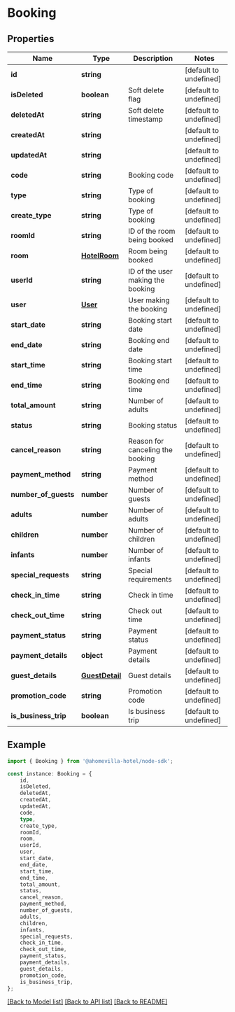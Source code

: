 # Booking


## Properties

Name | Type | Description | Notes
------------ | ------------- | ------------- | -------------
**id** | **string** |  | [default to undefined]
**isDeleted** | **boolean** | Soft delete flag | [default to undefined]
**deletedAt** | **string** | Soft delete timestamp | [default to undefined]
**createdAt** | **string** |  | [default to undefined]
**updatedAt** | **string** |  | [default to undefined]
**code** | **string** | Booking code | [default to undefined]
**type** | **string** | Type of booking | [default to undefined]
**create_type** | **string** | Type of booking | [default to undefined]
**roomId** | **string** | ID of the room being booked | [default to undefined]
**room** | [**HotelRoom**](HotelRoom.md) | Room being booked | [default to undefined]
**userId** | **string** | ID of the user making the booking | [default to undefined]
**user** | [**User**](User.md) | User making the booking | [default to undefined]
**start_date** | **string** | Booking start date | [default to undefined]
**end_date** | **string** | Booking end date | [default to undefined]
**start_time** | **string** | Booking start time | [default to undefined]
**end_time** | **string** | Booking end time | [default to undefined]
**total_amount** | **string** | Number of adults | [default to undefined]
**status** | **string** | Booking status | [default to undefined]
**cancel_reason** | **string** | Reason for canceling the booking | [default to undefined]
**payment_method** | **string** | Payment method | [default to undefined]
**number_of_guests** | **number** | Number of guests | [default to undefined]
**adults** | **number** | Number of adults | [default to undefined]
**children** | **number** | Number of children | [default to undefined]
**infants** | **number** | Number of infants | [default to undefined]
**special_requests** | **string** | Special requirements | [default to undefined]
**check_in_time** | **string** | Check in time | [default to undefined]
**check_out_time** | **string** | Check out time | [default to undefined]
**payment_status** | **string** | Payment status | [default to undefined]
**payment_details** | **object** | Payment details | [default to undefined]
**guest_details** | [**GuestDetail**](GuestDetail.md) | Guest details | [default to undefined]
**promotion_code** | **string** | Promotion code | [default to undefined]
**is_business_trip** | **boolean** | Is business trip | [default to undefined]

## Example

```typescript
import { Booking } from '@ahomevilla-hotel/node-sdk';

const instance: Booking = {
    id,
    isDeleted,
    deletedAt,
    createdAt,
    updatedAt,
    code,
    type,
    create_type,
    roomId,
    room,
    userId,
    user,
    start_date,
    end_date,
    start_time,
    end_time,
    total_amount,
    status,
    cancel_reason,
    payment_method,
    number_of_guests,
    adults,
    children,
    infants,
    special_requests,
    check_in_time,
    check_out_time,
    payment_status,
    payment_details,
    guest_details,
    promotion_code,
    is_business_trip,
};
```

[[Back to Model list]](../README.md#documentation-for-models) [[Back to API list]](../README.md#documentation-for-api-endpoints) [[Back to README]](../README.md)
